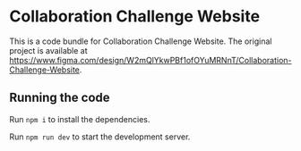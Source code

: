 
  # Collaboration Challenge Website

  This is a code bundle for Collaboration Challenge Website. The original project is available at https://www.figma.com/design/W2mQlYkwPBf1ofOYuMRNnT/Collaboration-Challenge-Website.

  ## Running the code

  Run `npm i` to install the dependencies.

  Run `npm run dev` to start the development server.
  